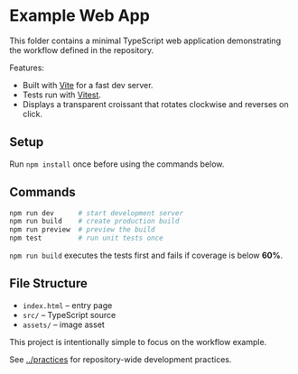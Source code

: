 # Example Web App

This folder contains a minimal TypeScript web application demonstrating the workflow defined in the repository.

Features:
- Built with [Vite](https://vitejs.dev/) for a fast dev server.
- Tests run with [Vitest](https://vitest.dev/).
- Displays a transparent croissant that rotates clockwise and reverses on click.

## Setup
Run `npm install` once before using the commands below.

## Commands
```bash
npm run dev      # start development server
npm run build    # create production build
npm run preview  # preview the build
npm test         # run unit tests once
```

`npm run build` executes the tests first and fails if coverage is below **60%**.

## File Structure
- `index.html` – entry page
- `src/` – TypeScript source
- `assets/` – image asset

This project is intentionally simple to focus on the workflow example.

See [../practices](../practices) for repository-wide development practices.
